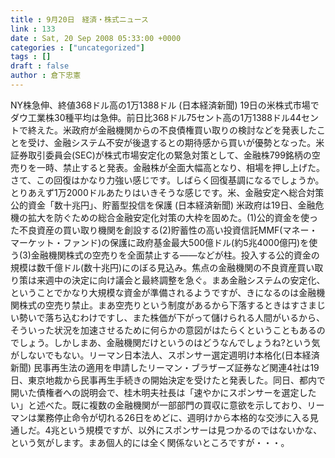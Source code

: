 ```yaml
---
title : 9月20日　経済・株式ニュース
link : 133
date : Sat, 20 Sep 2008 05:33:00 +0000
categories : ["uncategorized"]
tags : []
draft : false
author : 倉下忠憲
---
```


NY株急伸、終値368ドル高の1万1388ドル (日本経済新聞) 19日の米株式市場でダウ工業株30種平均は急伸。前日比368ドル75セント高の1万1388ドル44セントで終えた。米政府が金融機関からの不良債権買い取りの検討などを発表したことを受け、金融システム不安が後退するとの期待感から買いが優勢となった。米証券取引委員会(SEC)が株式市場安定化の緊急対策として、金融株799銘柄の空売りを一時、禁止すると発表。金融株が全面大幅高となり、相場を押し上げた。さて、この回復はかなり力強い感じです。しばらく回復基調になるでしょうか。とりあえず1万2000ドルあたりはいきそうな感じです。米、金融安定へ総合対策 公的資金「数十兆円」、貯蓄型投信を保護 (日本経済新聞) 米政府は19日、金融危機の拡大を防ぐための総合金融安定化対策の大枠を固めた。(1)公的資金を使った不良資産の買い取り機関を創設する(2)貯蓄性の高い投資信託MMF(マネー・マーケット・ファンド)の保護に政府基金最大500億ドル(約5兆4000億円)を使う(3)金融機関株式の空売りを全面禁止する——などが柱。投入する公的資金の規模は数千億ドル(数十兆円)にのぼる見込み。焦点の金融機関の不良資産買い取り策は来週中の決定に向け議会と最終調整を急ぐ。まあ金融システムの安定化、ということでかなり大規模な資金が準備されるようですが、きになるのは金融機関株式の空売り禁止。まあ空売りという制度があるから下落するときはすさまじい勢いで落ち込むわけですし、また株価が下がって儲けられる人間がいるから、そういった状況を加速させるために何らかの意図がはたらくということもあるのでしょう。しかしまあ、金融機関だけというのはどうなんでしょうね?という気がしないでもない。リーマン日本法人、スポンサー選定週明け本格化(日本経済新聞) 民事再生法の適用を申請したリーマン・ブラザーズ証券など関連4社は19日、東京地裁から民事再生手続きの開始決定を受けたと発表した。同日、都内で開いた債権者への説明会で、桂木明夫社長は「速やかにスポンサーを選定したい」と述べた。既に複数の金融機関が一部部門の買収に意欲を示しており、リーマンは業務停止命令が切れる26日をめどに、週明けから本格的な交渉に入る見通しだ。4兆という規模ですが、以外にスポンサーは見つかるのではないかな、という気がします。まあ個人的には全く関係ないところですが・・・。

